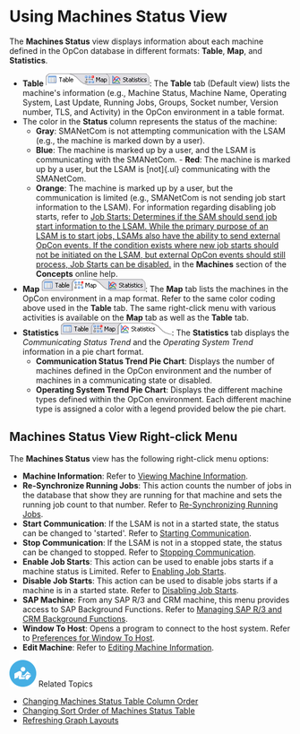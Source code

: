 # Using Machines Status View

The **Machines Status** view displays information about each machine
defined in the OpCon database in different
formats: **Table**, **Map**, and **Statistics**.

- **Table** ![Machines Status Table     Tab](../../../Resources/Images/EM/EMmachstsTableview.png "Machines Status Table Tab"):
    The **Table** tab (Default view) lists the machine\'s information
    (e.g., Machine Status, Machine Name, Operating System, Last Update,
    Running Jobs, Groups, Socket number, Version number, TLS, and
    Activity) in the OpCon environment in a
    table format.
- The color in the **Status** column represents the status of the
    machine:
  - **Gray**: SMANetCom is not attempting communication with the
        LSAM (e.g., the machine is marked down by a         user).
  - **Blue**: The machine is marked up by a user, and the
        LSAM is communicating with the SMANetCom.     -   **Red**: The machine is marked up by a user, but the
        LSAM is [not]{.ul} communicating with the         SMANetCom.
  - **Orange**: The machine is marked up by a user, but the
        communication is limited (e.g., SMANetCom is not sending job
        start information to the LSAM). For information         regarding disabling job starts, refer to [Job Starts: Determines
        if the SAM should send job start information to the LSAM. While
        the primary purpose of an LSAM is to start jobs, LSAMs also have
        the ability to send external OpCon events. If the condition
        exists where new job starts should not be initiated on the LSAM,
        but external OpCon events should still process, Job Starts can
        be disabled.](../../../objects/machines.md#job-starts)
         in the **Machines** section of the **Concepts** online
        help.
- **Map** ![Machines Status Map     Tab](../../../Resources/Images/EM/EMmachstsMapview.png "Machines Status Map Tab"):
    The **Map** tab lists the machines in the
    OpCon environment in a map format. Refer
    to the same color coding above used in the **Table** tab. The same
    right-click menu with various activities is available on the **Map**
    tab as well as the **Table** tab.
- **Statistics** ![Machines Status Stat     Tab](../../../Resources/Images/EM/EMmachstsStatview.png "Machines Status Stat Tab"):
    The **Statistics** tab displays the *Communicating Status Trend* and
    the *Operating System Trend* information in a pie chart format.
  - **Communication Status Trend Pie Chart**: Displays the number of
        machines defined in the OpCon
        environment and the number of machines in a communicating state
        or disabled.
  - **Operating System Trend Pie Chart**: Displays the different
        machine types defined within the
        OpCon environment. Each different
        machine type is assigned a color with a legend provided below
        the pie chart.

## Machines Status View Right-click Menu

The **Machines Status** view has the following right-click menu options:

- **Machine Information**: Refer to [Viewing Machine     Information](Viewing-Machine-Information.md).
- **Re-Synchronize Running Jobs**: This action counts the number of
    jobs in the database that show they are running for that machine and
    sets the running job count to that number. Refer to
    [Re-Synchronizing Running     Jobs](Re-Synchronizing-Running-Jobs.md).
- **Start Communication**: If the LSAM     is not in a started state, the status can be changed to \'started\'.
    Refer to [Starting Communication](Starting-Communication.md).
- **Stop Communication**: If the LSAM is     not in a stopped state, the status can be changed to stopped. Refer
    to [Stopping Communication](Stopping-Communication.md).
- **Enable Job Starts**: This action can be used to enable jobs starts
    if a machine status is Limited. Refer to [Enabling Job     Starts](Enabling-Job-Starts.md).
- **Disable Job Starts**: This action can be used to disable jobs
    starts if a machine is in a started state. Refer to [Disabling Job     Starts](Disabling-Job-Starts.md).
- **SAP Machine**: From any SAP R/3 and CRM machine, this menu
    provides access to SAP Background Functions. Refer to [Managing SAP     R/3 and CRM Background
    Functions](Managing-SAP-R3-and-CRM-Background-Functions.md).
- **Window To Host**: Opens a program to connect to the host system.
    Refer to [Preferences for Window To     Host](Preferences-for-Windows-To-Host.md).
- **Edit Machine**: Refer to [Editing Machine     Information](Editing-Machine-Information.md).

![White \"person reading\" icon on blue circular background](../../../Resources/Images/moreinfo-icon(48x48).png "More Info icon")
Related Topics

- [Changing Machines Status Table Column     Order](Changing-MS-Table-Column-Order.md)
- [Changing Sort Order of Machines Status     Table](Changing-Sort-Order-of-MS-Table.md)
- [Refreshing Graph Layouts](Refreshing-Graph-Layouts.md)
